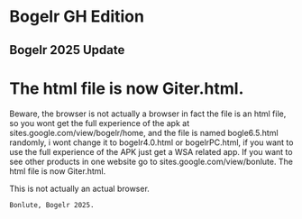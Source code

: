 # Bogelr GH Edition
## Bogelr 2025 Update
# The html file is now Giter.html.
Beware, the browser is not actually a browser in fact the file is an html file, so you wont get the full experience of the apk at sites.google.com/view/bogelr/home, and the file is named bogle6.5.html randomly, i wont change it to bogelr4.0.html or bogelrPC.html, if you want to use the full experience of the APK just get a WSA related app. If you want to see other products in one website go to sites.google.com/view/bonlute. The html file is now Giter.html.




This is not actually an actual browser.













``Bonlute, Bogelr 2025.``
